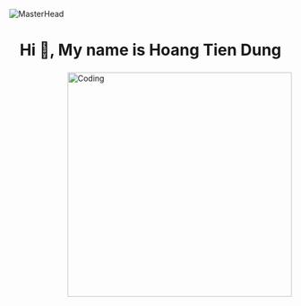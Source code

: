 ![MasterHead](https://user-images.githubusercontent.com/26371673/237271826-e671ebd8-e6f7-48b1-b4e6-7c74f954275e.png)
<h1 align="center">Hi 👋, My name is Hoang Tien Dung</h1>
<h3 align="center"> </h3>
<img align="right" alt="Coding" width="400" src="https://camo.githubusercontent.com/cae12fddd9d6982901d82580bdf321d81fb299141098ca1c2d4891870827bf17/68747470733a2f2f6d69726f2e6d656469756d2e636f6d2f6d61782f313336302f302a37513379765349765f7430696f4a2d5a2e676966">

